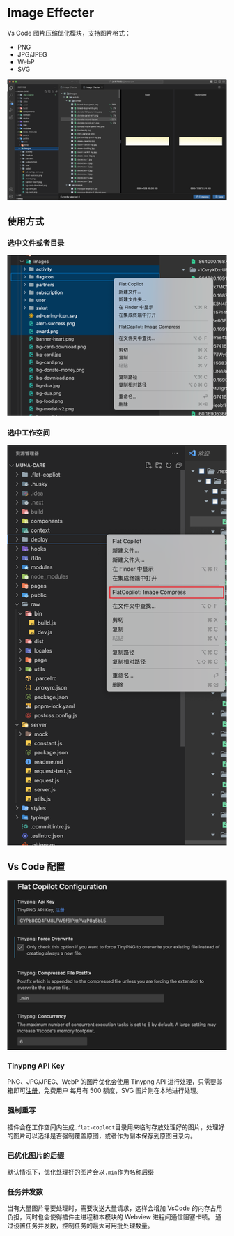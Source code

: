 # Image Effecter

Vs Code 图片压缩优化模块，支持图片格式：

- PNG
- JPG/JPEG
- WebP
- SVG

![img.png](doc/doc-img-4.png)

## 使用方式

### 选中文件或者目录

![img.png](doc/doc-img-2.png)

### 选中工作空间

![img.png](doc/doc-img-1.png)

## Vs Code 配置

![img.png](doc/doc-img-3.png)

### Tinypng API Key

PNG、JPG/JPEG、WebP 的图片优化会使用 Tinypng API 进行处理，只需要邮箱即可[注册](https://tinypng.com/developers)，免费用户
每月有 500 额度，SVG 图片则在本地进行处理。

### 强制重写

插件会在工作空间内生成`.flat-coploot`目录用来临时存放处理好的图片，处理好的图片可以选择是否强制覆盖原图，或者作为副本保存到原图目录内。

### 已优化图片的后缀

默认情况下，优化处理好的图片会以`.min`作为名称后缀

### 任务并发数

当有大量图片需要处理时，需要发送大量请求，这样会增加 VsCode 的内存占用负担，同时也会使得插件主进程和本模块的 Webview 进程间通信阻塞卡顿。
通过设置任务并发数，控制任务的最大可用批处理数量。
